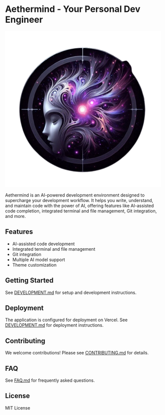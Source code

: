 # Aethermind - Your Personal Dev Engineer

[![Aethermind Logo](public/AetherMind_logo.svg)](https://github.com/your-username/aethermind)

Aethermind is an AI-powered development environment designed to supercharge your development workflow. It helps you write, understand, and maintain code with the power of AI, offering features like AI-assisted code completion, integrated terminal and file management, Git integration, and more.

## Features

- AI-assisted code development
- Integrated terminal and file management
- Git integration
- Multiple AI model support
- Theme customization

## Getting Started

See [DEVELOPMENT.md](DEVELOPMENT.md) for setup and development instructions.

## Deployment

The application is configured for deployment on Vercel. See [DEVELOPMENT.md](DEVELOPMENT.md) for deployment instructions.

## Contributing

We welcome contributions! Please see [CONTRIBUTING.md](CONTRIBUTING.md) for details.

## FAQ

See [FAQ.md](FAQ.md) for frequently asked questions.

## License

MIT License
